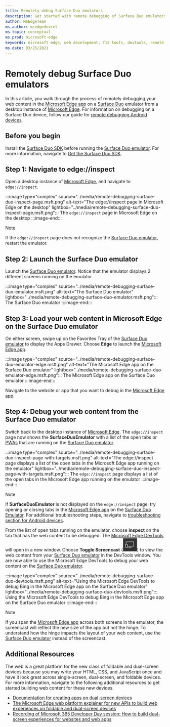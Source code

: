 ```yaml
---
title: Remotely debug Surface Duo emulators
description: Get started with remote debugging of Surface Duo emulators.
author: MSEdgeTeam
ms.author: msedgedevrel
ms.topic: conceptual
ms.prod: microsoft-edge
keywords: microsoft edge, web development, f12 tools, devtools, remote debugging, android, surface duo
ms.date: 03/25/2021
---
```

# Remotely debug Surface Duo emulators

In this article, you walk through the process of remotely debugging your web content in the [Microsoft Edge app](https://play.google.com/store/apps/details?id=com.microsoft.emmx) on a [Surface Duo](https://www.microsoft.com/surface/devices/surface-duo) emulator from a desktop instance of [Microsoft Edge](https://www.microsoft.com/edge).  For information on debugging on a Surface Duo device, follow our guide for [remote debugging Android devices](./index.md).


<!-- ====================================================================== -->
## Before you begin

Install the [Surface Duo SDK](https://www.microsoft.com/download/details.aspx?id=100847) before running the [Surface Duo emulator](/dual-screen/android/use-emulator).  For more information, navigate to [Get the Surface Duo SDK](/dual-screen/android/get-duo-sdk).


<!-- ====================================================================== -->
## Step 1: Navigate to edge://inspect

Open a desktop instance of [Microsoft Edge](https://www.microsoft.com/edge), and navigate to `edge://inspect`.

:::image type="complex" source="../media/remote-debugging-surface-duo-inspect-page.msft.png" alt-text="The edge://inspect page in Microsoft Edge on the desktop" lightbox="../media/remote-debugging-surface-duo-inspect-page.msft.png":::
   The `edge://inspect` page in Microsoft Edge on the desktop
:::image-end:::

> [!NOTE]
> If the `edge://inspect` page does not recognize the [Surface Duo emulator](/dual-screen/android/use-emulator), restart the emulator.


<!-- ====================================================================== -->
## Step 2: Launch the Surface Duo emulator

Launch the [Surface Duo emulator](/dual-screen/android/use-emulator).  Notice that the emulator displays 2 different screens running on the emulator.

:::image type="complex" source="../media/remote-debugging-surface-duo-emulator.msft.png" alt-text="The Surface Duo emulator" lightbox="../media/remote-debugging-surface-duo-emulator.msft.png":::
   The Surface Duo emulator
:::image-end:::


<!-- ====================================================================== -->
## Step 3: Load your web content in Microsoft Edge on the Surface Duo emulator

On either screen, swipe up on the Favorites Tray of the [Surface Duo emulator](/dual-screen/android/use-emulator) to display the Apps Drawer.  Choose **Edge** to launch the [Microsoft Edge app](https://play.google.com/store/apps/details?id=com.microsoft.emmx).

:::image type="complex" source="../media/remote-debugging-surface-duo-emulator-edge.msft.png" alt-text="The Microsoft Edge app on the Surface Duo emulator" lightbox="../media/remote-debugging-surface-duo-emulator-edge.msft.png":::
   The Microsoft Edge app on the Surface Duo emulator
:::image-end:::

Navigate to the website or app that you want to debug in the [Microsoft Edge app](https://play.google.com/store/apps/details?id=com.microsoft.emmx).


<!-- ====================================================================== -->
## Step 4: Debug your web content from the Surface Duo emulator

Switch back to the desktop instance of [Microsoft Edge](https://www.microsoft.com/edge).  The `edge://inspect` page now shows the **SurfaceDuoEmulator** with a list of the open tabs or [PWAs](../../progressive-web-apps-chromium/index.md) that are running on the [Surface Duo emulator](/dual-screen/android/use-emulator).

:::image type="complex" source="../media/remote-debugging-surface-duo-inspect-page-with-targets.msft.png" alt-text="The edge://inspect page displays a list of the open tabs in the Microsoft Edge app running on the emulator" lightbox="../media/remote-debugging-surface-duo-inspect-page-with-targets.msft.png":::
   The `edge://inspect` page displays a list of the open tabs in the Microsoft Edge app running on the emulator
:::image-end:::

> [!NOTE]
> If **SurfaceDuoEmulator** is not displayed on the `edge://inspect` page, try opening or closing tabs in the [Microsoft Edge app](https://play.google.com/store/apps/details?id=com.microsoft.emmx) on the [Surface Duo Emulator](/dual-screen/android/use-emulator).  For additional troubleshooting steps, navigate to [troubleshooting section for Android devices](./index.md#troubleshooting-devtools-is-not-detecting-the-android-device).

From the list of open tabs running on the emulator, choose **inspect** on the tab that has the web content to be debugged.  The [Microsoft Edge DevTools](../index.md) will open in a new window.  Choose **Toggle Screencast** (![Toggle Screencast](../media/toggle-screencast-icon.msft.png)) to view the web content from your [Surface Duo emulator](/dual-screen/android/use-emulator) in the DevTools window.  You are now able to use the Microsoft Edge DevTools to debug your web content on the [Surface Duo emulator](/dual-screen/android/use-emulator).

:::image type="complex" source="../media/remote-debugging-surface-duo-devtools.msft.png" alt-text="Using the Microsoft Edge DevTools to debug Bing in the Microsoft Edge app on the Surface Duo emulator" lightbox="../media/remote-debugging-surface-duo-devtools.msft.png":::
   Using the Microsoft Edge DevTools to debug Bing in the Microsoft Edge app on the Surface Duo emulator
:::image-end:::

> [!NOTE]
> If you span the [Microsoft Edge app](https://play.google.com/store/apps/details?id=com.microsoft.emmx) across both screens in the emulator, the screencast will reflect the new size of the app but not the hinge.  To understand how the hinge impacts the layout of your web content, use the [Surface Duo emulator](/dual-screen/android/use-emulator) instead of the screencast.


<!-- ====================================================================== -->
## Additional Resources

The web is a great platform for the new class of foldable and dual-screen devices because you may write your HTML, CSS, and JavaScript once and have it look great across single-screen, dual-screen, and foldable devices.  For more information, navigate to the following additional resources to get started building web content for these new devices.

*   [Documentation for creating apps on dual-screen devices](/dual-screen/index)
*   [The Microsoft Edge web platform explainer for new APIs to build web experiences on foldable and dual-screen devices](https://github.com/MicrosoftEdge/MSEdgeExplainers/blob/master/Foldables/explainer.md)
*   [Recording of Microsoft 365 Developer Day session: How to build dual-screen experiences for websites and web apps](https://youtu.be/DXrZWsqXPVc)

